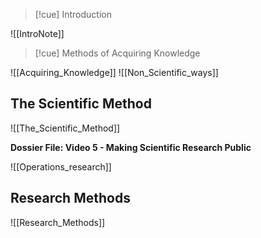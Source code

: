 >[!cue] Introduction

![[IntroNote]]


>[!cue] Methods of Acquiring Knowledge

![[Acquiring_Knowledge]]
![[Non_Scientific_ways]]
## The Scientific Method

![[The_Scientific_Method]]

**Dossier File: Video 5 - Making Scientific Research Public**

![[Operations_research]]

## Research Methods


![[Research_Methods]]

